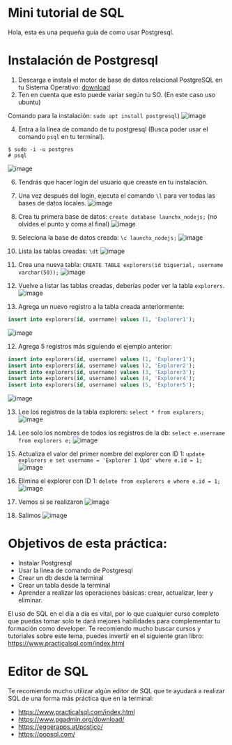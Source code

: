 # Mini tutorial de SQL 

Hola, esta es una pequeña guía de como usar Postgresql. 

# Instalación de Postgresql

1. Descarga e instala el motor de base de datos relacional PostgreSQL en tu Sistema Operativo: [download](https://www.postgresql.org/download/)
2. Ten en cuenta que esto puede variar según tu SO. (En este caso uso ubuntu) 

Comando para la instalación: `sudo apt install postgresql`)
![image](https://github.com/JorgeLMarquez/PostgresTuto/blob/main/PostgresTuto/1.png)

4. Entra a la línea de comando de tu postgresql (Busca poder usar el comando `psql` en tu terminal).
```
$ sudo -i -u postgres
# psql
```
![image](https://github.com/JorgeLMarquez/PostgresTuto/blob/main/PostgresTuto/3.png)

6. Tendrás que hacer login del usuario que creaste en tu instalación.
8. Una vez después del login, ejecuta el comando `\l` para ver todas las bases de datos locales.
![image](https://github.com/JorgeLMarquez/PostgresTuto/blob/main/PostgresTuto/4.png)

10. Crea tu primera base de datos: `create database launchx_nodejs;` (no olvides el punto y coma al final)
![image](https://github.com/JorgeLMarquez/PostgresTuto/blob/main/PostgresTuto/5.png)

12. Seleciona la base de datos creada: `\c launchx_nodejs;`
![image](https://github.com/JorgeLMarquez/PostgresTuto/blob/main/PostgresTuto/6.png)

14. Lista las tablas creadas: `\dt`
![image](https://github.com/JorgeLMarquez/PostgresTuto/blob/main/PostgresTuto/7.png)

16. Crea una nueva tabla: `CREATE TABLE explorers(id bigserial, username varchar(50));`
![image](https://github.com/JorgeLMarquez/PostgresTuto/blob/main/PostgresTuto/8.png)

18. Vuelve a listar las tablas creadas, deberías poder ver la tabla `explorers`.
![image](https://github.com/JorgeLMarquez/PostgresTuto/blob/main/PostgresTuto/9.png)

11. Agrega un nuevo registro a la tabla creada anteriormente:

```sql
insert into explorers(id, username) values (1, 'Explorer1');
```
![image](https://github.com/JorgeLMarquez/PostgresTuto/blob/main/PostgresTuto/10.png)

12. Agrega 5 registros más siguiendo el ejemplo anterior:
```sql
insert into explorers(id, username) values (1, 'Explorer1');
insert into explorers(id, username) values (2, 'Explorer2');
insert into explorers(id, username) values (3, 'Explorer3');
insert into explorers(id, username) values (4, 'Explorer4');
insert into explorers(id, username) values (5, 'Explorer5');
```
![image](https://github.com/JorgeLMarquez/PostgresTuto/blob/main/PostgresTuto/11.png)

13. Lee los registros de la tabla explorers: `select * from explorers;`
![image](https://github.com/JorgeLMarquez/PostgresTuto/blob/main/PostgresTuto/12.png)

15. Lee solo los nombres de todos los registros de la db: `select e.username from explorers e;`
![image](https://github.com/JorgeLMarquez/PostgresTuto/blob/main/PostgresTuto/13.png)

17. Actualiza el valor del primer nombre del explorer con ID 1: `update explorers e set username = 'Explorer 1 Upd' where e.id = 1;`
![image](https://github.com/JorgeLMarquez/PostgresTuto/blob/main/PostgresTuto/14.png)

19. Elimina el explorer con ID 1: `delete from explorers e where e.id = 1;`
![image](https://github.com/JorgeLMarquez/PostgresTuto/blob/main/PostgresTuto/15.png)

20. Vemos si se realizaron 
![image](https://github.com/JorgeLMarquez/PostgresTuto/blob/main/PostgresTuto/16.png)

21. Salimos
![image](https://github.com/JorgeLMarquez/PostgresTuto/blob/main/PostgresTuto/17.png)

# Objetivos de esta práctica:
- Instalar Postgresql
- Usar la línea de comando de Postgresql
- Crear un db desde la terminal
- Crear un tabla desde la terminal
- Aprender a realizar las operaciones básicas: crear, actualizar, leer y eliminar.

El uso de SQL en el día a día es vital, por lo que cualquier curso completo que puedas tomar solo te dará mejores habilidades para complementar tu formación como developer. Te recomiendo mucho buscar cursos y tutoriales sobre este tema, puedes invertir en el siguiente gran libro: https://www.practicalsql.com/index.html

# Editor de SQL

Te recomiendo mucho utilizar algún editor de SQL que te ayudará a realizar SQL de una forma más práctica que en la terminal:
- https://www.practicalsql.com/index.html
- https://www.pgadmin.org/download/
- https://eggerapps.at/postico/
- https://popsql.com/

